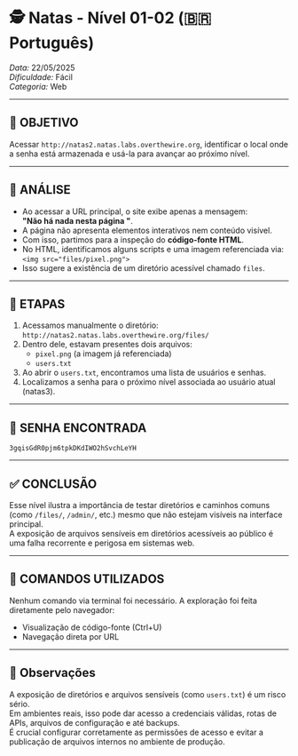 # 🕵️ Natas - Nível 01-02 (🇧🇷 Português)  
*Data:* 22/05/2025  
*Dificuldade:* Fácil  
*Categoria:* Web

---

## 🎯 OBJETIVO

Acessar `http://natas2.natas.labs.overthewire.org`, identificar o local onde a senha está armazenada e usá-la para avançar ao próximo nível.

---

## 🔎 ANÁLISE

- Ao acessar a URL principal, o site exibe apenas a mensagem:  
  **"Não há nada nesta página "**.
- A página não apresenta elementos interativos nem conteúdo visível.
- Com isso, partimos para a inspeção do **código-fonte HTML**.
- No HTML, identificamos alguns scripts e uma imagem referenciada via:  
  `<img src="files/pixel.png">`
- Isso sugere a existência de um diretório acessível chamado `files`.

---

## 🧱 ETAPAS

1. Acessamos manualmente o diretório:  
   `http://natas2.natas.labs.overthewire.org/files/`
2. Dentro dele, estavam presentes dois arquivos:  
   - `pixel.png` (a imagem já referenciada)
   - `users.txt`
3. Ao abrir o `users.txt`, encontramos uma lista de usuários e senhas.
4. Localizamos a senha para o próximo nível associada ao usuário atual (natas3).

---

## 🔑 SENHA ENCONTRADA

```
3gqisGdR0pjm6tpkDKdIWO2hSvchLeYH
```

---

## ✅ CONCLUSÃO

Esse nível ilustra a importância de testar diretórios e caminhos comuns (como `/files/`, `/admin/`, etc.) mesmo que não estejam visíveis na interface principal.  
A exposição de arquivos sensíveis em diretórios acessíveis ao público é uma falha recorrente e perigosa em sistemas web.

---

## 🧪 COMANDOS UTILIZADOS

Nenhum comando via terminal foi necessário. A exploração foi feita diretamente pelo navegador:

- Visualização de código-fonte (Ctrl+U)
- Navegação direta por URL

---

## 🧠 Observações

A exposição de diretórios e arquivos sensíveis (como `users.txt`) é um risco sério.  
Em ambientes reais, isso pode dar acesso a credenciais válidas, rotas de APIs, arquivos de configuração e até backups.  
É crucial configurar corretamente as permissões de acesso e evitar a publicação de arquivos internos no ambiente de produção.
